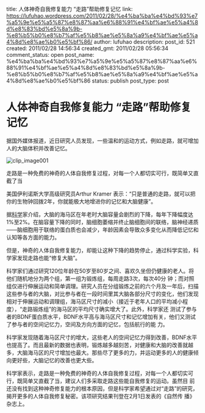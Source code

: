 title: 人体神奇自我修复能力 “走路”帮助修复记忆
link: https://lufuhao.wordpress.com/2011/02/28/%e4%ba%ba%e4%bd%93%e7%a5%9e%e5%a5%87%e8%87%aa%e6%88%91%e4%bf%ae%e5%a4%8d%e8%83%bd%e5%8a%9b-%e8%b5%b0%e8%b7%af%e5%b8%ae%e5%8a%a9%e4%bf%ae%e5%a4%8d%e8%ae%b0%e5%bf%86/
author: lufuhao
description: 
post_id: 521
created: 2011/02/28 14:56:34
created_gmt: 2011/02/28 05:56:34
comment_status: open
post_name: %e4%ba%ba%e4%bd%93%e7%a5%9e%e5%a5%87%e8%87%aa%e6%88%91%e4%bf%ae%e5%a4%8d%e8%83%bd%e5%8a%9b-%e8%b5%b0%e8%b7%af%e5%b8%ae%e5%8a%a9%e4%bf%ae%e5%a4%8d%e8%ae%b0%e5%bf%86
status: publish
post_type: post

# 人体神奇自我修复能力 “走路”帮助修复记忆

据国外媒体报道，近日研究人员发现，一些温和的运动方式，例如走路，就可增加人的大脑体积并改善记忆。 

![clip_image001](http://lufuhao.files.wordpress.com/2011/02/clip_image001_thumb1.jpg)

走路是一种免费的神奇的人体自我修复过程，对每一个人都切实可行，既简单又直截了当 

美国伊利诺斯大学高级研究员Arthur Kramer 表示：“只是普通的走路，就可以把你的生物钟回拨2年，你就能极大地增进你的记忆和大脑健康”。 

据[科学](http://tech.qq.com/science.htm)家介绍，大脑的海马区在年老时大脑容量会剧烈的下降，每年下降幅度达1%至2%。在脑容量下降的同时，脑细胞萎缩并终止脑细胞间的联络，脑神经递质——脑细胞用于联络的蛋白质也会减少，年龄因素会导致众多变化从而降低记忆和认知等各方面的能力。 

但是，神奇的人体自我修复能力，却能让这种下降的趋势停止，通过科学实验，科学家发现走路也能“修复大脑”。 

科学家们通过研究120位年龄在50岁至80岁之间、喜欢久坐但仍健康的老人。将他们随机地分为两个组，第一组为锻炼组，每周走路3次，每次40分 钟；而对照组仅进行伸展运动和简单调理。研究人员在分组锻炼之前的六个月及一年后，扫描这些参与者的大脑，对比参与者在一段时间里其大脑各部分尺寸的变化，他们发现相对于伸展运动和调理组，海马区尺寸的减小（接近于老年人口的平均减小程度），“走路锻炼组”的海马区的平均尺寸确实增大了。此外，科学家还 测试了参与者的BDNF蛋白质水平，BDNF水平高与海马区尺寸和记忆增加有关，他们又测试了参与者的空间记忆力，空间及方向方面的记忆，包括航行的能 力。 

科学家发现随着海马区尺寸的增大，这些老人的空间记忆力得到改善，BDNF水平也提高了。而且最新的数据也表明，锻炼越多越刻苦，对健康和大脑的改善就越多，大脑海马区的尺寸增加也最大。那些尽了更多的力，并运动更多的人的健康倾向更好些，大脑记忆的改善也更大些。 

科学家表示，走路是一种免费的神奇的人体自我修复过程，对每一个人都切实可行，既简单又直截了当，建议人们多采取走路这些能自我修复的运动。虽然目 前还没有找到这种神奇修复能力的根本原因，但是科学家希望通过对“走路”的研究，揭开更多的人体自我修复秘密。该项研究结果刊登在2月1日发表的《自然传 播》杂志上。